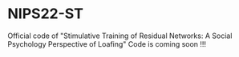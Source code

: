 # NIPS22-ST
Official code of "Stimulative Training of Residual Networks: A Social Psychology Perspective of Loafing"
Code is coming soon !!!
